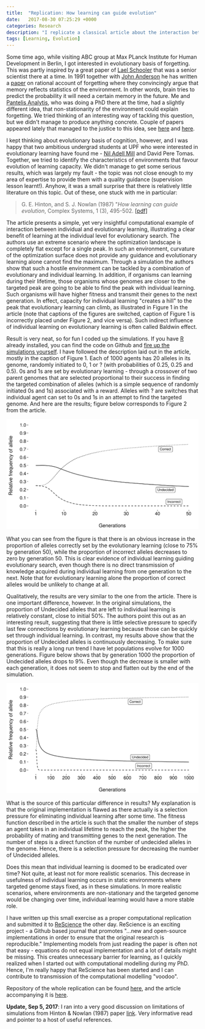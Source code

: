 ```yaml
---
title:  "Replication: How learning can guide evolution"
date:   2017-08-30 07:25:29 +0000
categories: Research 
description: "I replicate a classical article about the interaction between individual and evolutionary learning by Hinton and Nowlan (1987). I largely get the same results, but I do find some relevant differences as well. I have written up a brief article about it and submitted it to the ReScience journal."
tags: [Learning, Evolution]
---
```


Some time ago, while visiting ABC group at Max PLanck Institute for Human Development in Berlin, I got interested in evolutionary basis of forgetting. This was partly inspired by a great paper of [Lael Schooler](http://asfaculty.syr.edu/pages/psy/schooler-lael.html) that was a senior scientist there at a time. In 1991 together with [John Anderson](http://act-r.psy.cmu.edu/peoplepages/ja/) he has written a [paper](http://journals.sagepub.com/doi/abs/10.1111/j.1467-9280.1991.tb00174.x) on rational account of forgetting where they convincingly argue that memory reflects statistics of the environment. In other words, brain tries to predict the probability it will need a certain memory in the future. Me and [Pantelis Analytis](http://infosci.cornell.edu/forward-thinking-people/research-staff/pantelis-pipergias-analytis), who was doing a PhD there at the time, had a slightly different idea, that non-stationarity of the environment could explain forgetting. We tried thinking of an interesting way of tackling this question, but we didn't manage to produce anything concrete. Couple of papers appeared lately that managed to the justice to this idea, see [here](http://dx.doi.org/10.1016/j.neuron.2017.04.037) and [here](https://doi.org/10.1016/j.cobeha.2017.05.025).  

I kept thinking about evolutionary basis of cognition, however, and I was happy that two ambitious undergrad students at UPF who were interested in evolutionary learning have found me - [Nil Adell Mill](https://www.linkedin.com/in/nil-adell-mill-518a0780/) and David Pere Tomas. Together, we tried to identify the characteristics of environments that favour evolution of learning capacity. We didn't manage to get some serious results, which was largely my fault - the topic was not close enough to my area of expertise to provide them with a quality guidance (supervision lesson learnt!). Anyhow, it was a small surprise that there is relatively little literature on this topic. Out of these, one stuck with me in particular:

>   G. E. Hinton, and S. J. Nowlan (1987) "*How learning can guide evolution*, Complex Systems, 1 (3), 495-502. [[pdf]](http://www.complex-systems.com/pdf/01-3-6.pdf) 


The article presents a simple, yet very insightful computational example of interaction between individual and evolutionary learning, illustrating a clear benefit of learning at the individual level for evolutionary search. The authors use an extreme scenario where the optimization landscape is completely flat except for a single peak. In such an environment, curvature of the optimization surface does not provide any guidance and evolutionary learning alone cannot find the maximum. Through a simulation the authors show that such a hostile environment can be tackled by a combination of evolutionary and individual learning. In addition, if organisms can learning during their lifetime, those organisms whose genomes are closer to the targeted peak are going to be able to find the peak with individual learning. Such organisms will have higher fitness and transmit their genes to the next generation. In effect, capacity for individual learning "creates a hill" to the peak that evolutionary learning can climb, as illustrated in Figure 1 in the article (note that captions of the figures are switched, caption of Figure 1 is incorrectly placed under Figure 2, and vice versa). Such indirect influence of individual learning on evolutionary learning is often called Baldwin effect.

Result is very neat, so for fun I coded up the simulations. If you have [R](https://www.r-project.org/) already installed, you can find the code on Github and [fire up the simulations yourself](https://github.com/hstojic/HintonNowlan1987_replication/tree/master/code). I have followed the description laid out in the article, mostly in the caption of Figure 1. Each of 1000 agents has 20 alleles in its genome, randomly initiated to 0, 1 or ? (with probabilities of 0.25, 0.25 and 0.5). 0s and 1s are set by evolutionary learning - through a crossover of two parent genomes that are selected proportional to their success in finding the targeted combination of alleles (which is a simple sequence of randomly initiated 0s and 1s) associated with a reward. Alleles with ? are switches that individual agent can set to 0s and 1s in an attempt to find the targeted genome. And here are the results; figure below corresponds to Figure 2 from the article.


![The evolution of the relative frequencies of the three possible types of allele. Correct alleles are those that are set by evolutionary learning and correspond to the targeted pattern. Incorrect alleles represent the proportion of incorrectly set alleles, while Undecided represent the proportion of alleles left for individual learning. Proportions are means of 100 simulation runs, and barely visible grey ribbons are standard errors.](/posts_files/2017-08-30-learning-evolution/Figure2.svg)


What you can see from the figure is that there is an obvious increase in the proportion of alleles correctly set by the evolutionary learning (close to 75% by generation 50), while the proportion of incorrect alleles decreases to zero by generation 50. This is clear evidence of individual learning guiding evolutionary search, even though there is no direct transmission of knowledge acquired during individual learning from one generation to the next. Note that for evolutionary learning alone the proportion of correct alleles would be unlikely to change at all. 

Qualitatively, the results are very similar to the one from the article. There is one important difference, however. In the original simulations, the proportion of Undecided alleles that are left to individual learning is relatively constant, close to initial 50%. The authors point this out as an interesting result, suggesting that there is little selective pressure to specify last few connections by evolutionary learning because those can be quickly set through individual learning. In contrast, my results above show that the proportion of Undecided alleles is continuously decreasing. To make sure that this is really a long run trend I have let populations evolve for 1000 generations. Figure below shows that by generation 1000 the proportion of Undecided alleles drops to 9%. Even though the decrease is smaller with each generation, it does not seem to stop and flatten out by the end of the simulation.


![The evolution of the relative frequencies of the three possible types of allele, with a larger number of generations. Proportions are means of 100 simulation runs, and barely visible grey ribbons are standard errors.](/posts_files/2017-08-30-learning-evolution/Figure2_1000.svg)


What is the source of this particular difference in results? My explanation is that the original implementation is flawed as there actually is a selection pressure for eliminating individual learning after some time. The fitness function described in the article is such that the smaller the number of steps an agent takes in an individual lifetime to reach the peak, the higher the probability of mating and transmitting genes to the next generation. The number of steps is a direct function of the number of undecided alleles in the genome. Hence, there is a selection pressure for decreasing the number of Undecided alleles. 

Does this mean that individual learning is doomed to be eradicated over time? Not quite, at least not for more realistic scenarios. This decrease in usefulness of individual learning occurs in static environments where targeted genome stays fixed, as in these simulations. In more realistic scenarios, where environments are non-stationary and the targeted genome would be changing over time, individual learning would have a more stable role.

I have written up this small exercise as a proper computational replication and submitted it to [ReScience](https://rescience.github.io/) the other day. ReScience is an exciting project - a Github based journal that promotes "...new and open-source implementations in order to ensure that the original research is reproducible." Implementing models from just reading the paper is often not that easy - equations do not equal implementation and a lot of details might be missing. This creates unnecessary barrier for learning, as I quickly realized when I started out with computational modelling during my PhD. Hence, I'm really happy that ReScience has been started and I can contribute to transmission of the computational modelling "voodoo". 

Repository of the whole replication can be found [here](https://github.com/hstojic/HintonNowlan1987_replication), and the article accompanying it is [here](https://github.com/hstojic/HintonNowlan1987_replication/raw/master/article/stojic2017.pdf).

**Update, Sep 5, 2017**: I ran into a very good discussion on limitations of simulations from Hinton & Nowlan (1987) paper [link](https://web.archive.org/web/20170905095546/https://egtheory.wordpress.com/2014/02/07/learning-guide-evolution/). Very informative read and pointer to a host of useful references.
